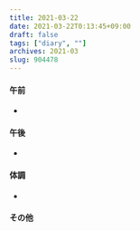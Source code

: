 ```yaml
---
title: 2021-03-22
date: 2021-03-22T0:13:45+09:00
draft: false
tags: ["diary", ""]
archives: 2021-03
slug: 904478
---
```

#### 午前
- 
#### 午後
- 
#### 体調
- 
#### その他
